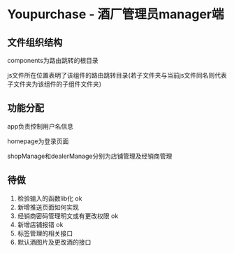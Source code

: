 # Youpurchase - 酒厂管理员manager端

## 文件组织结构

components为路由跳转的根目录

js文件所在位置表明了该组件的路由跳转目录(若子文件夹与当前js文件同名则代表子文件夹为该组件的子组件文件夹)

## 功能分配

app负责控制用户名信息

homepage为登录页面

shopManage和dealerManage分别为店铺管理及经销商管理


## 待做

1. 检验输入的函数lib化 ok
2. 新增推送页面如何实现  
3. 经销商密码管理明文或有更改权限 ok
4. 新增店铺报错 ok
5. 标签管理的相关接口 
6. 默认酒图片及更改酒的接口